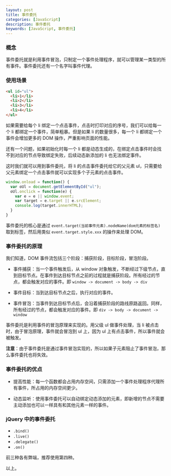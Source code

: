 ```yaml
---
layout: post
title: 事件委托
categories: [JavaScript]
description: 事件委托
keywords: [JavaScript, 事件委托]
---
```


### 概念

事件委托就是利用事件冒泡，只制定一个事件处理程序，就可以管理某一类型的所有事件。事件委托还有一个名字叫事件代理。

### 使用场景

```html
<ul id="ul">
  <li>1</li>
  <li>2</li>
  <li>3</li>
  <li>4</li>
</ul>
```

如果需要给每个 li 绑定一个点击事件，点击时打印对应的序号，我们可以给每一个 li 都绑定一个事件，简单粗暴。但是如果 li 的数量很多，每一个 li 都绑定一个事件会增加更多的 DOM 操作，严重影响页面的性能。

还有一个问题，如果初始化时每一个 li 都是动态生成的，在绑定点击事件时会找不到对应的节点导致绑定失败，后续动态新添加的 li 也无法绑定事件。

这时我们就可以用到事件委托，将 li 的点击事件委托给它的父元素 ul，只需要给父元素绑定一个点击事件就可以实现多个子元素的点击事件。

```js
window.onload = function() {
  var oUl = document.getElementById("ul");
  oUl.onclick = function(e) {
    var e = e || window.event;
    var target = e.target || e.srcElement;
    console.log(target.innerHTML);
  }
}
```

事件委托的核心是通过 `event.target(当前事件元素).nodeName(dom元素的标签名)` 取到标签，然后用类似 `event.target.style.xxx` 的操作来处理 DOM。

### 事件委托的原理

我们知道，DOM 事件流包括三个阶段：捕获阶段，目标阶段，冒泡阶段。

- 事件捕获：当一个事件触发后，从 window 对象触发，不断经过下级节点，直到目标节点。在事件到达目标节点之前的过程就是捕获阶段。所有经过的节点，都会触发对应的事件。即 `window -> document -> body -> div`

- 事件目标：当到达目标节点之后，执行对应的事件。

- 事件冒泡：当事件到达目标节点后，会沿着捕获阶段的路线原路返回。同样，所有经过的节点，都会触发对应的事件。即 `div -> body -> document -> window`

事件委托是利用事件的冒泡原理来实现的。用父级 ul 做事件处理，当 li 被点击时，由于冒泡原理，事件就会冒泡到 ul 上，因为 ul 上有点击事件，所以事件就会被触发。

**注意**：由于事件委托是通过事件冒泡实现的，所以如果子元素阻止了事件冒泡，那么事件委托也将失效。

### 事件委托的优点

- 提高性能：每一个函数都会占用内存空间，只需添加一个事件处理程序代理所有事件，所占用的内存空间更少。

- 动态监听：使用事件委托可以自动绑定动态添加的元素，即新增的节点不需要主动添加也可以一样具有和其他元素一样的事件。

### jQuery 中的事件委托

- `.bind()`
- `.live()`
- `.delegate()`
- `.on()`

前三种各有弊端，推荐使用第四种。

以上。
